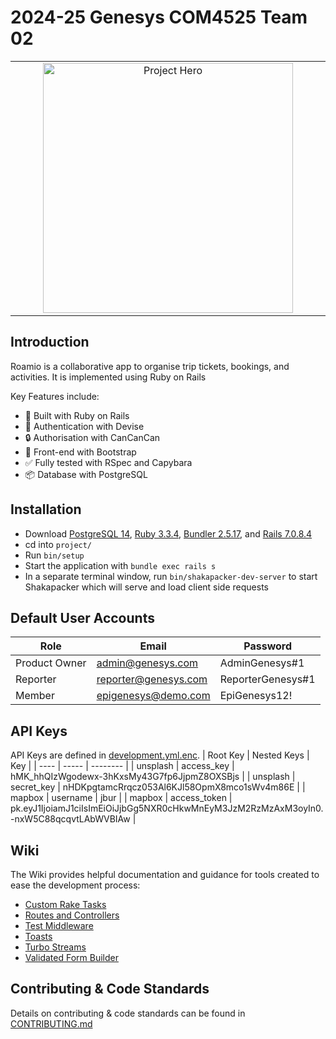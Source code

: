 # 2024-25 Genesys COM4525 Team 02

<table align="center"><tr><td align="center" width="9999">
<img src="https://i.ibb.co/FYvZ3vF/readme-hero.png" align="center" width="400" alt="Project Hero">
</td></tr></table>

## Introduction

Roamio is a collaborative app to organise trip tickets, bookings, and activities. It is implemented using Ruby on Rails

Key Features include:

- 💎 Built with Ruby on Rails
- 🔑 Authentication with Devise
- 🔒 Authorisation with CanCanCan
- 🎨 Front-end with Bootstrap
- ✅ Fully tested with RSpec and Capybara
- 📦 Database with PostgreSQL

## Installation
- Download [PostgreSQL 14](https://www.postgresql.org), [Ruby 3.3.4](https://www.ruby-lang.org/en/), [Bundler 2.5.17](https://bundler.io), and [Rails 7.0.8.4](https://rubyonrails.org)
- cd into `project/`
- Run `bin/setup`
- Start the application with `bundle exec rails s`
- In a separate terminal window, run `bin/shakapacker-dev-server` to start Shakapacker which will serve and load client side requests

## Default User Accounts
| Role | Email | Password |
| ---- | ----- | -------- |
| Product Owner | admin@genesys.com | AdminGenesys#1 |
| Reporter | reporter@genesys.com | ReporterGenesys#1 |
| Member | epigenesys@demo.com | EpiGenesys12! |

## API Keys
API Keys are defined in [development.yml.enc](./config/credentials/development.yml.enc).
| Root Key | Nested Keys | Key |
| ---- | ----- | -------- |
| unsplash | access_key | hMK_hhQIzWgodewx-3hKxsMy43G7fp6JjpmZ8OXSBjs |
| unsplash | secret_key | nHDKpgtamcRrqcz053Al6KJl58OpmX8mco1sWv4m86E |
| mapbox | username | jbur |
| mapbox | access_token | pk.eyJ1IjoiamJ1ciIsImEiOiJjbGg5NXR0cHkwMnEyM3JzM2RzMzAxM3oyIn0.-nxW5C88qcqvtLAbWVBIAw |

## Wiki
The Wiki provides helpful documentation and guidance for tools created to ease the development process:

- [Custom Rake Tasks](./wiki/custom-rake-tasks.md)
- [Routes and Controllers](./wiki/routes-and-controllers.md)
- [Test Middleware](./wiki/test-middleware.md)
- [Toasts](./wiki/toasts.md)
- [Turbo Streams](./wiki/forms/turbo-streams.md)
- [Validated Form Builder](./wiki/forms/validated-form-builder.md)


## Contributing & Code Standards
Details on contributing & code standards can be found in [CONTRIBUTING.md](./CONTRIBUTING.md)

